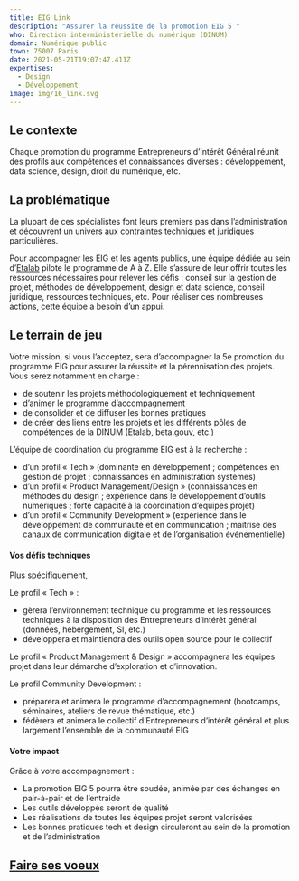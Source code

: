 ```yaml
---
title: EIG Link
description: "Assurer la réussite de la promotion EIG 5 "
who: Direction interministérielle du numérique (DINUM)
domain: Numérique public
town: 75007 Paris
date: 2021-05-21T19:07:47.411Z
expertises:
  - Design
  - Développement
image: img/16_link.svg
---
```

## Le contexte

Chaque promotion du programme Entrepreneurs d’Intérêt Général réunit des profils aux compétences et connaissances diverses : développement, data science, design, droit du numérique, etc. 

## La problématique

La plupart de ces spécialistes font leurs premiers pas dans l’administration et découvrent un univers aux contraintes techniques et juridiques particulières. 

Pour accompagner les EIG et les agents publics, une équipe dédiée au sein d’[Etalab](https://www.etalab.gouv.fr/) pilote le programme de A à Z. Elle s’assure de leur offrir toutes les ressources nécessaires pour relever les défis : conseil sur la gestion de projet, méthodes de développement, design et data science, conseil juridique, ressources techniques, etc. Pour réaliser ces nombreuses actions, cette équipe a besoin d’un appui. 

## Le terrain de jeu

Votre mission, si vous l’acceptez, sera d’accompagner la 5e promotion du programme EIG pour assurer la réussite et la pérennisation des projets. 
Vous serez notamment en charge :

* de soutenir les projets méthodologiquement et techniquement
* d’animer le programme d’accompagnement 
* de consolider et de diffuser les bonnes pratiques
* de créer des liens entre les projets et les différents pôles de compétences de la DINUM (Etalab, beta.gouv, etc.)

L’équipe de coordination du programme EIG est à la recherche : 

* d’un profil « Tech » (dominante en développement ; compétences en gestion de projet ; connaissances en administration systèmes)
* d’un profil « Product Management/Design » (connaissances en méthodes du design ; expérience dans le développement d’outils numériques ; forte capacité à la coordination d’équipes projet) 
* d’un profil « Community Development » (expérience dans le développement de communauté et en communication ; maîtrise des canaux de communication digitale et de l’organisation événementielle)

#### Vos défis techniques

Plus spécifiquement,

Le profil « Tech » :

* gèrera l’environnement technique du programme et les ressources techniques à la disposition des Entrepreneurs d’intérêt général (données, hébergement, SI, etc.)
* développera et maintiendra des outils open source pour le collectif

Le profil « Product Management & Design » accompagnera les équipes projet dans leur démarche d’exploration et d’innovation. 

Le profil Community Development : 

* préparera et animera le programme d’accompagnement (bootcamps, séminaires, ateliers de revue thématique, etc.)
* fédèrera et animera le collectif d’Entrepreneurs d’intérêt général et plus largement l’ensemble de la communauté EIG

#### Votre impact

Grâce à votre accompagnement : 

* La promotion EIG 5 pourra être soudée, animée par des échanges en pair-à-pair et de l’entraide
* Les outils développés seront de qualité 
* Les réalisations de toutes les équipes projet seront valorisées
* Les bonnes pratiques tech et design circuleront au sein de la promotion et de l’administration

## [Faire ses voeux](https://www.demarches-simplifiees.fr/commencer/aac-eig5-voeux)